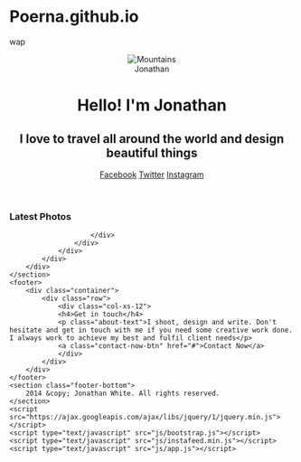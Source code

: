 # Poerna.github.io
wap
<!DOCTYPE html>
<html>
<head>
    <meta name="viewport" content="width=device-width,user-scalable=no">
    <title>Instagram Portfolio</title>
    <link href='http://fonts.googleapis.com/css?family=Lato:400,700|Kaushan+Script|Montserrat' rel='stylesheet' type='text/css'>
    <link rel="stylesheet" type="text/css" href="css/style.css">
    <script type="text/javascript" src="js/modernizr.js"></script>
</head>
<body>
    <header>
        <img src="images/mountains.jpg" alt="Mountains">
        <div class="name fancy-font">
            Jonathan
        </div>
        <div class="titles">
            <h1>Hello! <span>I'm Jonathan</span></h1>
            <h2>I love to travel all around the world and design beautiful things</h2>
        </div>
        <div class="social">
            <a class="facebook" href="#">Facebook</a>
            <a class="twitter" href="#">Twitter</a>
            <a class="instagram" href="#">Instagram</a>
        </div>
    </header>
    <section class="instagram-wrap">
        <div class="container">
            <div class="row">
                <div class="col-xs-12">
                    <div class="instagram-content">
                        <h3>Latest Photos</h3>
                        <div class="row photos-wrap">
                        <!-- Instafeed target div -->
                        <div id="instafeed"></div>
                        <!-- The following HTML will be our template inside instafeed -->
                        <!-- <div class="col-xs-12 col-sm-6 col-md-4 col-lg-3">
                            <div class="photo-box">
                                <div class="image-wrap">
                                    <img src="images/test_img.jpg">
                                    <div class="likes">309 Likes</div>
                                </div>
                                <div class="description">
                                    Fantastic Architecture #architecture #testing
                                    <div class="date">September 16, 2014</div>
                                </div>
                            </div>
                        </div> -->

                        </div>
                    </div>
                </div>
            </div>
        </div>
    </section>
    <footer>
        <div class="container">
            <div class="row">
                <div class="col-xs-12">
                <h4>Get in touch</h4>
                <p class="about-text">I shoot, design and write. Don't hesitate and get in touch with me if you need some creative work done. I always work to achieve my best and fulfil client needs</p>
                <a class="contact-now-btn" href="#">Contact Now</a>
                </div>
            </div>
        </div>
    </footer>
    <section class="footer-bottom">
        2014 &copy; Jonathan White. All rights reserved.
    </section>
    <script src="https://ajax.googleapis.com/ajax/libs/jquery/1/jquery.min.js"></script>
    <script type="text/javascript" src="js/bootstrap.js"></script>
    <script type="text/javascript" src="js/instafeed.min.js"></script>
    <script type="text/javascript" src="js/app.js"></script>
</body>
</html>
